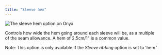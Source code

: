 ```yaml
---
title: "Sleeve hem"
---
```


![The sleeve hem option on Onyx](sleevehem.svg)

Controls how wide the hem going around each sleeve will be, as a multiple of the seam allowance. A hem of 2.5cm/1" is a common value.

Note: This option is only available if the _Sleeve ribbing_ option is set to 'hem.'
